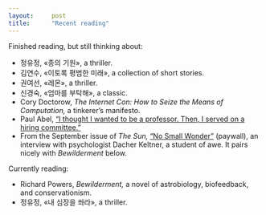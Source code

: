 ```yaml
---
layout:     post
title:      "Recent reading"
---
```


Finished reading, but still thinking about:

- 정유정, «종의 기원», a thriller.
- 김연수, «이토록 평범한 미래», a collection of short stories.
- 권여선, «레몬», a thriller.
- 신경숙, «엄마를 부탁해», a classic.
- Cory Doctorow, *The Internet Con: How to Seize the Means of Computation,* a tinkerer’s manifesto.
- Paul Abel, [“I thought I wanted to be a professor. Then, I served on a hiring committee.”](https://www.science.org/content/article/i-thought-i-wanted-be-faculty-member-then-i-served-hiring-committee)
- From the September issue of *The Sun,* [“No Small Wonder”](https://thesunmagazine.org/issues/573/no-small-wonder) (paywall), an interview with psychologist Dacher Keltner, a student of awe. It pairs nicely with *Bewilderment* below.

Currently reading:

- Richard Powers, *Bewilderment,* a novel of astrobiology, biofeedback, and conservationism.
- 정유정, «내 심장을 쏴라», a thriller.
